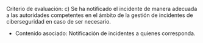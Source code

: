 Criterio de evaluación:
c) Se ha notificado el incidente de manera adecuada a las autoridades competentes en el ámbito de la gestión de incidentes de ciberseguridad en caso de ser necesario.

* Contenido asociado: Notificación de incidentes a quienes corresponda.